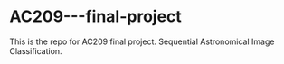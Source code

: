 # AC209---final-project
This is the repo for AC209 final project. Sequential Astronomical Image Classification.
